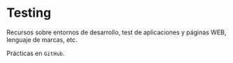 # Testing

Recursos sobre entornos de desarrollo, test de aplicaciones y páginas WEB, lenguaje de marcas, etc.

Prácticas en `GitHub`.